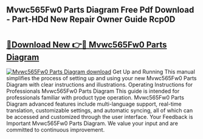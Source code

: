 ## Mvwc565Fw0 Parts Diagram Free Pdf Download - Part-HDd New Repair Owner Guide Rcp0D

# <h2><a href="http://dfsae5.blite.top/?on=Mvwc565Fw0+Parts+Diagram">🔗Download New 👉🔴 Mvwc565Fw0 Parts Diagram</a></h2>

[![Mvwc565Fw0 Parts Diagram download](https://i.imgur.com/lujVjoI.png)](http://dfsae5.blite.top/?on=Mvwc565Fw0+Parts+Diagram)
Get Up and Running This manual simplifies the process of setting up and using your new Mvwc565Fw0 Parts Diagram with clear instructions and illustrations. Operating Instructions for Professionals Mvwc565Fw0 Parts Diagram This guide is intended for professionals familiar with product type operation. Mvwc565Fw0 Parts Diagram advanced features include multi-language support, real-time translation, customizable settings, and automatic syncing, all of which can be accessed and customized through the user interface. Your Feedback is Important Mvwc565Fw0 Parts Diagram. We value your input and are committed to continuous improvement.
